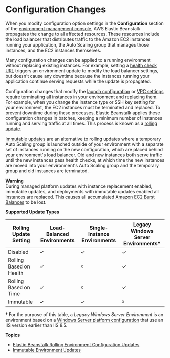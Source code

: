 # Configuration Changes<a name="environments-updating"></a>

When you modify configuration option settings in the **Configuration** section of the [environment management console](environments-console.md), AWS Elastic Beanstalk propagates the change to all affected resources\. These resources include the load balancer that distributes traffic to the Amazon EC2 instances running your application, the Auto Scaling group that manages those instances, and the EC2 instances themselves\.

Many configuration changes can be applied to a running environment without replacing existing instances\. For example, setting a [health check URL](environments-cfg-clb.md#using-features.managing.elb.healthchecks) triggers an environment update to modify the load balancer settings, but doesn't cause any downtime because the instances running your application continue serving requests while the update is propagated\.

Configuration changes that modify the [launch configuration](command-options-general.md#command-options-general-autoscalinglaunchconfiguration) or [VPC settings](command-options-general.md#command-options-general-ec2vpc) require terminating all instances in your environment and replacing them\. For example, when you change the instance type or SSH key setting for your environment, the EC2 instances must be terminated and replaced\. To prevent downtime during these processes, Elastic Beanstalk applies these configuration changes in batches, keeping a minimum number of instances running and serving traffic at all times\. This process is known as a [rolling update](using-features.rollingupdates.md)\.

[Immutable updates](environmentmgmt-updates-immutable.md) are an alternative to rolling updates where a temporary Auto Scaling group is launched outside of your environment with a separate set of instances running on the new configuration, which are placed behind your environment's load balancer\. Old and new instances both serve traffic until the new instances pass health checks, at which time the new instances are moved into your environment's Auto Scaling group and the temporary group and old instances are terminated\.

**Warning**  
During managed platform updates with instance replacement enabled, immutable updates, and deployments with immutable updates enabled all instances are replaced\. This causes all accumulated [Amazon EC2 Burst Balances](https://docs.aws.amazon.com/AWSEC2/latest/DeveloperGuide/burstable-performance-instances.html) to be lost\.


**Supported Update Types**  

| Rolling Update Setting | Load\-Balanced Environments | Single\-Instance Environments | Legacy Windows Server Environments† | 
| --- | --- | --- | --- | 
|  Disabled  |  ✓  |  ✓  |  ✓  | 
|  Rolling Based on Health  |  ✓  |  ☓  |  ✓  | 
|  Rolling Based on Time  |  ✓  |  ☓  |  ✓  | 
|  Immutable  |  ✓  |  ✓  |  ☓  | 

† For the purpose of this table, a *Legacy Windows Server Environment* is an environment based on a [Windows Server platform configuration](https://docs.aws.amazon.com/elasticbeanstalk/latest/platforms/platforms-supported.html#platforms-supported.net) that use an IIS version earlier than IIS 8\.5\.

**Topics**
+ [Elastic Beanstalk Rolling Environment Configuration Updates](using-features.rollingupdates.md)
+ [Immutable Environment Updates](environmentmgmt-updates-immutable.md)